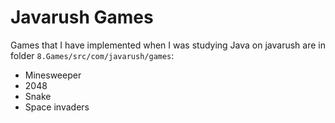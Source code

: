 # Javarush Games

Games that I have implemented when I was studying Java on javarush are in folder `8.Games/src/com/javarush/games`:
* Minesweeper
* 2048
* Snake
* Space invaders
